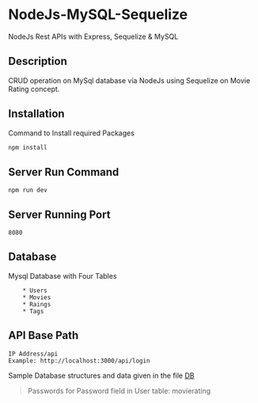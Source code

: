 # NodeJs-MySQL-Sequelize
NodeJs Rest APIs with Express, Sequelize &amp; MySQL

## Description

CRUD operation on MySql database via NodeJs using Sequelize on Movie Rating concept.

## Installation
Command to Install required Packages
```bash
npm install
```
## Server Run Command 
```
npm run dev
```
## Server Running Port
```
8080
```

## Database
Mysql Database with Four Tables
```
    * Users
    * Movies
    * Raings
    * Tags
```
## API Base Path
```
IP Address/api
Example: http://localhost:3000/api/login
```

Sample Database structures and data given in the file 
[DB](https://github.com/M-Madhankumar/NodeJs-MySQL-Sequelize/blob/master/MovieRating.sql)
>Passwords for Password field in User table: movierating
